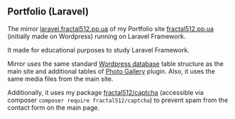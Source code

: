 ## Portfolio (Laravel)

The mirror [laravel.fractal512.pp.ua](http://laravel.fractal512.pp.ua) of my Portfolio site [fractal512.pp.ua](http://fractal512.pp.ua) (initially made on Wordpress) running on Laravel Framework.

It made for educational purposes to study Laravel Framework.

Mirror uses the same standard [Wordpress database](https://codex.wordpress.org/Database_Description) table structure as the main site and additional tables of [Photo Gallery](https://wordpress.org/plugins/photo-gallery/) plugin.
Also, it uses the same media files from the main site.

Additionally, it uses my package [fractal512/captcha](https://github.com/fractal512/captcha) (accessible via composer `composer require fractal512/captcha`) to prevent spam from the contact form on the main page.
